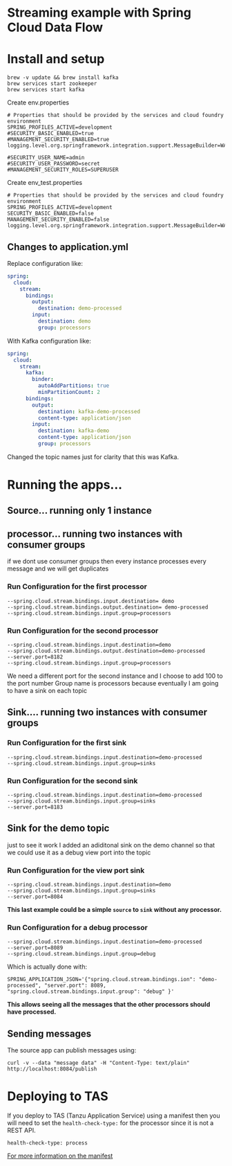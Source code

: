 # Streaming example with Spring Cloud Data Flow

# Install and setup
```
brew -v update && brew install kafka
brew services start zookeeper
brew services start kafka
```

Create env.properties
```
# Properties that should be provided by the services and cloud foundry environment
SPRING_PROFILES_ACTIVE=development
#SECURITY_BASIC_ENABLED=true
#MANAGEMENT_SECURITY_ENABLED=true
logging.level.org.springframework.integration.support.MessageBuilder=WARN

#SECURITY_USER_NAME=admin
#SECURITY_USER_PASSWORD=secret
#MANAGEMENT_SECURITY_ROLES=SUPERUSER
```

Create env_test.properties
```
# Properties that should be provided by the services and cloud foundry environment
SPRING_PROFILES_ACTIVE=development
SECURITY_BASIC_ENABLED=false
MANAGEMENT_SECURITY_ENABLED=false
logging.level.org.springframework.integration.support.MessageBuilder=WARN
```

## Changes to application.yml
Replace configuration like:
```yaml
spring:
  cloud:
    stream:
      bindings:
        output:
          destination: demo-processed
        input:
          destination: demo
          group: processors
```
With Kafka configuration like:
```yaml
spring:
  cloud:
    stream:
      kafka:
        binder:
          autoAddPartitions: true
          minPartitionCount: 2
      bindings:
        output:
          destination: kafka-demo-processed
          content-type: application/json
        input:
          destination: kafka-demo
          content-type: application/json
          group: processors
```
Changed the topic names just for clarity that this was Kafka.

# Running the apps...

 ## Source... running only 1 instance

 ## processor... running two instances with consumer groups
 if we dont use consumer groups then every instance processes
 every message and we will get duplicates

 ### Run Configuration for the first processor
 ```
 --spring.cloud.stream.bindings.input.destination= demo
 --spring.cloud.stream.bindings.output.destination= demo-processed
 --spring.cloud.stream.bindings.input.group=processors
 ```

### Run Configuration for the second processor
```
--spring.cloud.stream.bindings.input.destination=demo
--spring.cloud.stream.bindings.output.destination=demo-processed
--server.port=8182
--spring.cloud.stream.bindings.input.group=processors
```

We need a different port for the second instance and I choose to add 100 to the port number
Group name is processors because eventually I am going to have
a sink on each topic

## Sink.... running two instances with consumer groups

### Run Configuration for the first sink
```
--spring.cloud.stream.bindings.input.destination=demo-processed
--spring.cloud.stream.bindings.input.group=sinks
```

### Run Configuration for the second sink
```
--spring.cloud.stream.bindings.input.destination=demo-processed
--spring.cloud.stream.bindings.input.group=sinks
--server.port=8183
```

## Sink for the demo topic
just to see it work I added an adiditonal sink on
the demo channel so that we could use it as a debug
view port into the topic

### Run Configuration for the view port sink
```
--spring.cloud.stream.bindings.input.destination=demo
--spring.cloud.stream.bindings.input.group=sinks
--server.port=8084
```

**This last example could be a simple `source` to `sink` without any
processor.**

### Run Configuration for a debug processor
```
--spring.cloud.stream.bindings.input.destination=demo-processed
--server.port=8089
--spring.cloud.stream.bindings.input.group=debug
```
Which is actually done with:
```
SPRING_APPLICATION_JSON='{"spring.cloud.stream.bindings.ion": "demo-processed", "server.port": 8089, "spring.cloud.stream.bindings.input.group": "debug" }'
```

**This allows seeing all the messages that the other
processors should have processed.**

## Sending messages

The source app can publish messages using:
```
curl -v --data "message data" -H "Content-Type: text/plain" http://localhost:8084/publish
```

# Deploying to TAS
If you deploy to TAS (Tanzu Application Service) using a manifest then
you will need to set the `health-check-type:` for the processor
since it is not a REST API.

```
health-check-type: process
```

[For more information on the manifest](https://docs.run.pivotal.io/devguide/deploy-apps/manifest-attributes.html)
